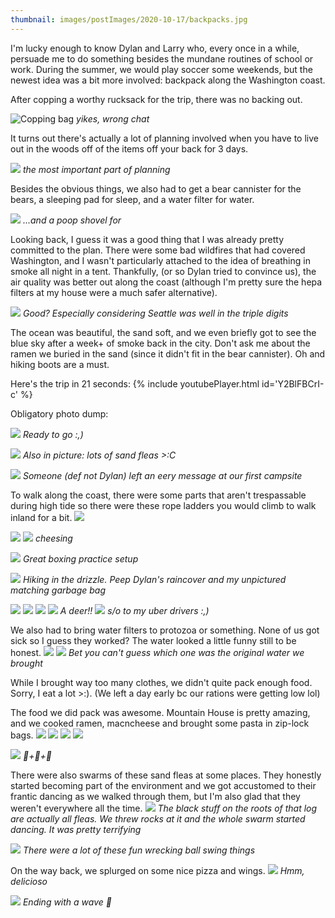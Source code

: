 ```yaml
---
thumbnail: images/postImages/2020-10-17/backpacks.jpg
---
```


I'm lucky enough to know Dylan and Larry who, every once in a while, persuade me to do something besides the mundane routines of school or work. During the summer, we would play soccer some weekends, but the newest idea was a bit more involved: backpack along the Washington coast.

After copping a worthy rucksack for the trip, there was no backing out.

![Copping bag](/images/postImages/2020-10-17/awkward.PNG)
*yikes, wrong chat*

It turns out there's actually a lot of planning involved when you have to live out in the woods off of the items off your back for 3 days.

![](/images/postImages/2020-10-17/plan.jpg)
*the most important part of planning*

Besides the obvious things, we also had to get a bear cannister for the bears, a sleeping pad for sleep, and a water filter for water.

![](/images/postImages/2020-10-17/poop.jpg)
*...and a poop shovel for*

Looking back, I guess it was a good thing that I was already pretty committed to the plan. There were some bad wildfires that had covered Washington, and I wasn't particularly attached to the idea of breathing in smoke all night in a tent. Thankfully, (or so Dylan tried to convince us), the air quality was better out along the coast (although I'm pretty sure the hepa filters at my house were a much safer alternative).

![](/images/postImages/2020-10-17/air.jpg)
*Good? Especially considering Seattle was well in the triple digits*

The ocean was beautiful, the sand soft, and we even briefly got to see the blue sky after a week+ of smoke back in the city. Don't ask me about the ramen we buried in the sand (since it didn't fit in the bear cannister). Oh and hiking boots are a must.

Here's the trip in 21 seconds:
{% include youtubePlayer.html id='Y2BlFBCrI-c' %}

Obligatory photo dump:

![](/images/postImages/2020-10-17/start.jpg)
*Ready to go :,)*

![](/images/postImages/2020-10-17/tent1.jpg)
*Also in picture: lots of sand fleas >:C*

![](/images/postImages/2020-10-17/coming.jpg)
*Someone (def not Dylan) left an eery message at our first campsite*

To walk along the coast, there were some parts that aren't trespassable during high tide so there were these rope ladders you would climb to walk inland for a bit.
![](/images/postImages/2020-10-17/ladder.jpg)


![](/images/postImages/2020-10-17/bay.jpg)
![](/images/postImages/2020-10-17/beach.jpg)
*cheesing*

![](/images/postImages/2020-10-17/box.jpg)
*Great boxing practice setup*

![](/images/postImages/2020-10-17/cheese.JPG)
*Hiking in the drizzle. Peep Dylan's raincover and my unpictured matching garbage bag*

![](/images/postImages/2020-10-17/coast.jpg)
![](/images/postImages/2020-10-17/coast2.jpg)
![](/images/postImages/2020-10-17/coast3.jpg)
![](/images/postImages/2020-10-17/deer.JPG)
*A deer!!*
![](/images/postImages/2020-10-17/drive.JPG)
*s/o to my uber drivers :,)*

We also had to bring water filters to protozoa or something. None of us got sick so I guess they worked? The water looked a little funny still to be honest.
![](/images/postImages/2020-10-17/filter.JPG)
![](/images/postImages/2020-10-17/filteredwater.JPG)
*Bet you can't guess which one was the original water we brought*

While I brought way too many clothes, we didn't quite pack enough food. Sorry, I eat a lot >:). (We left a day early bc our rations were getting low lol)

The food we did pack was awesome. Mountain House is pretty amazing, and we cooked ramen, macncheese and brought some pasta in zip-lock bags.
![](/images/postImages/2020-10-17/food.JPG)
![](/images/postImages/2020-10-17/macncheese.JPG)
![](/images/postImages/2020-10-17/pasta.jpg)
![](/images/postImages/2020-10-17/ramen.JPG)

![](/images/postImages/2020-10-17/smiles.jpg)
*🧀+🧀+👀*

There were also swarms of these sand fleas at some places. They honestly started becoming part of the environment and we got accustomed to their frantic dancing as we walked through them, but I'm also glad that they weren't everywhere all the time.
![](/images/postImages/2020-10-17/sandfleas.jpg)
*The black stuff on the roots of that log are actually all fleas. We threw rocks at it and the whole swarm started dancing. It was pretty terrifying*

![](/images/postImages/2020-10-17/swinglarry.jpg)
*There were a lot of these fun wrecking ball swing things*

On the way back, we splurged on some nice pizza and wings.
![](/images/postImages/2020-10-17/pizza.JPG)
*Hmm, delicioso*


![](/images/postImages/2020-10-17/ocean.JPG)
*Ending with a wave 👋*



